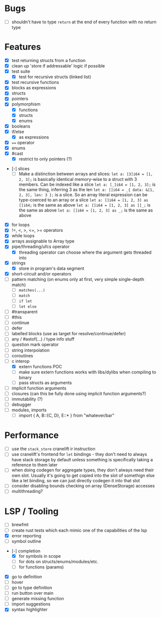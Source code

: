 # Bugs
- [ ] shouldn't have to type `return` at the end of every function with no return type

# Features
- [x] test returning structs from a function
- [x] clean up 'store if addressable' logic if possible
- [x] test suite
    - [x] test for recursive structs (linked list)
- [x] test recursive functions
- [x] blocks as expressions
- [x] structs
- [x] pointers
- [x] polymorphism
    - [x] functions
    - [x] structs
    - [x] enums
- [x] booleans
- [x] if/else
    - [x] as expressions
- [x] `==` operator
- [x] enums
- [x] #cast
    - [x] restrict to only pointers (?)
- [-] slices
    - [ ] Make a distinction between arrays and slices:
        `let a: [3]i64 = [1, 2, 3];` is basically identical memory-wise to a struct with 3 members. Can be indexed like a slice
        `let a: [_]i64 = [1, 2, 3];` is the same thing, inferring 3 as the len
        `let a: []i64 = _{ data: &[1, 2, 3], len: 3 };` is a slice. So an array literal expression can be type-coerced to an array or a slice
        `let a: []i64 = [1, 2, 3] as []i64;` is the same as above
        `let a: []i64 = [1, 2, 3] as []_;` is the same as above
        `let a: []i64 = [1, 2, 3] as _;` is the same as above
- [x] for loops
- [x] !=, <, >, <=, >= operators
- [x] while loops
- [x] arrays assignable to Array type
- [x] pipe/threading/ufcs operator
    - [x] threading operator can choose where the argument gets threaded into
- [x] strings
    - [x] store in program's data segment
- [x] short-circuit and/or operators
- [ ] pattern matching (on enums only at first, very simple single-depth match)
    - [ ] `matches(...)`
    - [ ] `match`
    - [ ] `if let`
    - [ ] `let else`
- [ ] #transparent
- [ ] #this
- [ ] continue
- [ ] defer
- [ ] labelled blocks (use as target for resolve/continue/defer)
- [ ] any / #astof(...) / type info stuff
- [ ] question mark operator
- [ ] string interpolation
- [ ] coroutines
- [ ] c interop
    - [x] extern functions POC
    - [ ] make sure extern functions works with libs/dylibs when compiling to binary
    - [ ] pass structs as arguments
- [ ] implicit function arguments
- [ ] closures (can this be fully done using implicit function arguments?)
- [ ] immutability (?)
- [ ] debugger
- [ ] modules, imports
    - [ ] import { A, B::{C, D}, E::* } from "whatever/bar"

# Performance
- [ ] use the `stack_store` cranelift ir instruction
- [ ] use cranelift's frontend for `let` bindings - they don't need to always have stack storage by default unless something is specifically taking a reference to them later
- [ ] when doing codegen for aggregate types, they don't always need their own slot. Usually it's going to get copied into the slot of somethign else like a let binding, so we can just directly codegen it into that slot
- [ ] consider disabling bounds checking on array (DenseStorage) accesses
- [ ] multithreading?

# LSP / Tooling
- [ ] brewfmt
- [ ] create rust tests which each mimic one of the capabilities of the lsp
- [x] error reporting
- [ ] symbol outline
- [-] completion
    - [x] for symbols in scope
    - [ ] for dots on structs/enums/modules/etc.
    - [ ] for functions (params)
- [x] go to definition
- [ ] hover
- [ ] go to type definition
- [ ] run button over main
- [ ] generate missing function
- [ ] import suggestions
- [x] syntax highlighter